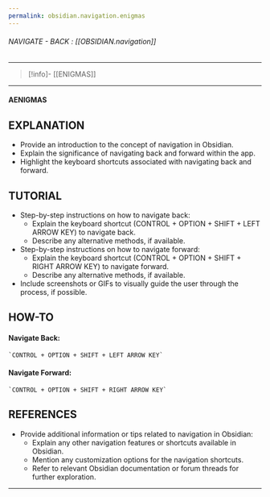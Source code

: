 ```yaml
---
permalink: obsidian.navigation.enigmas
---
```


###### NAVIGATE - BACK :  [[OBSIDIAN.navigation]]
----
>[!info]- [[ENIGMAS]]
-----
#### AENIGMAS




## **EXPLANATION**

- Provide an introduction to the concept of navigation in Obsidian.
- Explain the significance of navigating back and forward within the app.
- Highlight the keyboard shortcuts associated with navigating back and forward.

## **TUTORIAL**

- Step-by-step instructions on how to navigate back:
    - Explain the keyboard shortcut (CONTROL + OPTION + SHIFT + LEFT ARROW KEY) to navigate back.
    - Describe any alternative methods, if available.
- Step-by-step instructions on how to navigate forward:
    - Explain the keyboard shortcut (CONTROL + OPTION + SHIFT + RIGHT ARROW KEY) to navigate forward.
    - Describe any alternative methods, if available.
- Include screenshots or GIFs to visually guide the user through the process, if possible.

## **HOW-TO**

#### Navigate Back: 

	`CONTROL + OPTION + SHIFT + LEFT ARROW KEY`

#### Navigate Forward: 

	`CONTROL + OPTION + SHIFT + RIGHT ARROW KEY`

## REFERENCES

- Provide additional information or tips related to navigation in Obsidian:
    - Explain any other navigation features or shortcuts available in Obsidian.
    - Mention any customization options for the navigation shortcuts.
    - Refer to relevant Obsidian documentation or forum threads for further exploration.


-----
